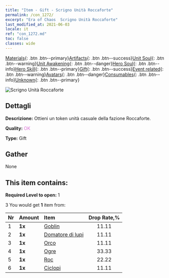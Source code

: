 ```yaml
---
title: "Item - Gift - Scrigno Unità Roccaforte"
permalink: /con_1272/
excerpt: "Era of Chaos  Scrigno Unità Roccaforte"
last_modified_at: 2021-06-03
locale: it
ref: "con_1272.md"
toc: false
classes: wide
---
```

 [Materials](/ItemsIT/){: .btn .btn--primary}[Artifacts](/ItemsIT/Artifacts/){: .btn .btn--success}[Unit Soul](/ItemsIT/UnitSoul/){: .btn .btn--warning}[Unit Awakening](/ItemsIT/UnitAwakening/){: .btn .btn--danger}[Hero Soul](/ItemsIT/HeroSoul/){: .btn .btn--info}[Hero Skill](/ItemsIT/HeroSkill/){: .btn .btn--primary}[Gift](/ItemsIT/Gift/){: .btn .btn--success}[Event related](/ItemsIT/Events/){: .btn .btn--warning}[Avatars](/ItemsIT/Avatars/){: .btn .btn--danger}[Consumables](/ItemsIT/Consumables/){: .btn .btn--info}[Unknown](/ItemsIT/Unknown/){: .btn .btn--primary}

 ![Scrigno Unità Roccaforte](/images/t/i_904004.png)

## Dettagli
 **Descrizione:** Ottieni un token unità casuale della fazione Roccaforte.

 **Quality:** <span style="color: #DA70D6">OK</span>

 **Type:** Gift

## Gather

  None

## This item contains:

 **Required Level to open:** 1

 3 You would get **1** item  from:

  | Nr | Amount |     Item    | Drop Rate,% |
  |:---|:-------|:------------|:---------:|
  | 1 |  **1x** | [Goblin](/ItemsIT/unt_217/) | 11.11 | 
  | 2 |  **1x** | [Domatore di lupi](/ItemsIT/unt_218/) | 11.11 | 
  | 3 |  **1x** | [Orco](/ItemsIT/unt_219/) | 11.11 | 
  | 4 |  **1x** | [Ogre](/ItemsIT/unt_220/) | 33.33 | 
  | 5 |  **1x** | [Roc](/ItemsIT/unt_221/) | 22.22 | 
  | 6 |  **1x** | [Ciclopi](/ItemsIT/unt_222/) | 11.11 | 
